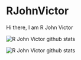 # RJohnVictor

Hi there,
I am R John Victor

![R John Victor github stats](https://github-readme-stats.vercel.app/api?username=VictorMW&theme=radical&show_icons=true)

![R John Victor  github stats](https://github-readme-stats.vercel.app/api?username=VictorMW&hide=contribs,prs])
